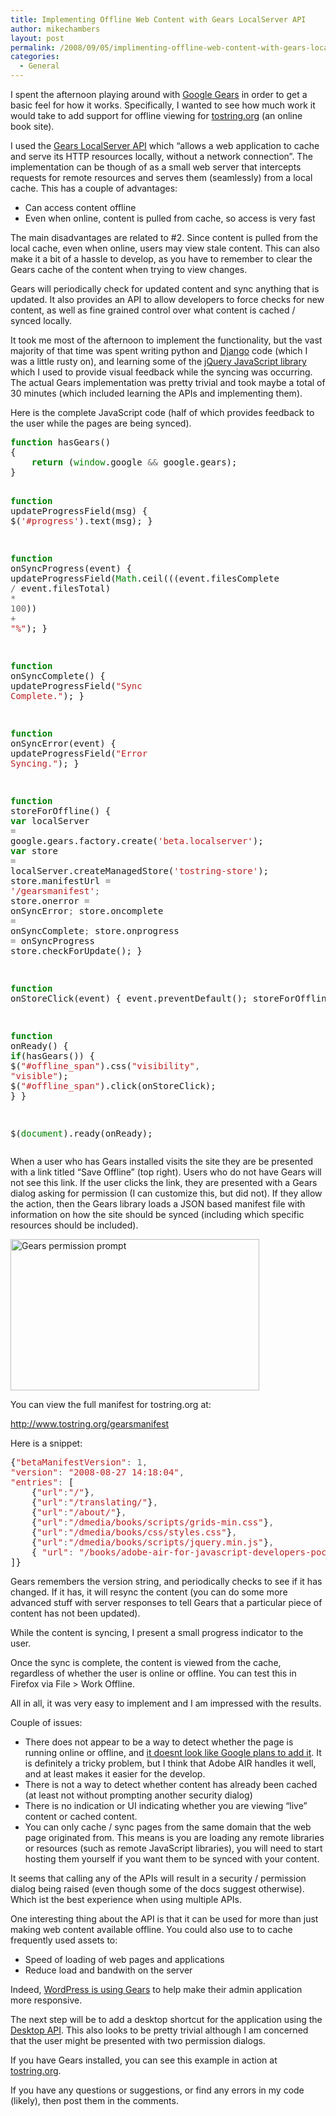 ```yaml
---
title: Implementing Offline Web Content with Gears LocalServer API
author: mikechambers
layout: post
permalink: /2008/09/05/implimenting-offline-web-content-with-gears-localserver-api/
categories:
  - General
---
```



I spent the afternoon playing around with [Google Gears][1] in order to get a basic feel for how it works. Specifically, I wanted to see how much work it would take to add support for offline viewing for [tostring.org][2] (an online book site).

I used the [Gears LocalServer API][3] which &#8220;allows a web application to cache and serve its HTTP resources locally, without a network connection&#8221;. The implementation can be though of as a small web server that intercepts requests for remote resources and serves them (seamlessly) from a local cache. This has a couple of advantages:  
<!--more-->

*   Can access content offline
*   Even when online, content is pulled from cache, so access is very fast

The main disadvantages are related to #2. Since content is pulled from the local cache, even when online, users may view stale content. This can also make it a bit of a hassle to develop, as you have to remember to clear the Gears cache of the content when trying to view changes.

Gears will periodically check for updated content and sync anything that is updated. It also provides an API to allow developers to force checks for new content, as well as fine grained control over what content is cached / synced locally.

It took me most of the afternoon to implement the functionality, but the vast majority of that time was spent writing python and [Django][4] code (which I was a little rusty on), and learning some of the [jQuery JavaScript library][5] which I used to provide visual feedback while the syncing was occurring. The actual Gears implementation was pretty trivial and took maybe a total of 30 minutes (which included learning the APIs and implementing them).

Here is the complete JavaScript code (half of which provides feedback to the user while the pages are being synced).

<div class="highlight">
  <pre><span style="color: #008000; font-weight: bold">function</span> hasGears()
{
	<span style="color: #008000; font-weight: bold">return</span> (<span style="color: #008000">window</span>.google <span style="color: #666666">&&</span> google.gears);
}

<span style="color: #008000; font-weight: bold">function</span> updateProgressField(msg)
{
	$(<span style="color: #BA2121">&#39;#progress&#39;</span>).text(msg);
}

<span style="color: #008000; font-weight: bold">function</span> onSyncProgress(event)
{
	updateProgressField(<span style="color: #008000">Math</span>.ceil(((event.filesComplete <span style="color: #666666">/</span> event.filesTotal) <span style="color: #666666">*</span> <span style="color: #666666">100</span>)) <span style="color: #666666">+</span> <span style="color: #BA2121">"%"</span>);
}

<span style="color: #008000; font-weight: bold">function</span> onSyncComplete()
{
	updateProgressField(<span style="color: #BA2121">"Sync Complete."</span>);
}

<span style="color: #008000; font-weight: bold">function</span> onSyncError(event)
{
	updateProgressField(<span style="color: #BA2121">"Error Syncing."</span>);
}

<span style="color: #008000; font-weight: bold">function</span> storeForOffline()
{
	<span style="color: #008000; font-weight: bold">var</span> localServer <span style="color: #666666">=</span> google.gears.factory.create(<span style="color: #BA2121">&#39;beta.localserver&#39;</span>);
	<span style="color: #008000; font-weight: bold">var</span> store <span style="color: #666666">=</span> localServer.createManagedStore(<span style="color: #BA2121">&#39;tostring-store&#39;</span>);
	store.manifestUrl <span style="color: #666666">=</span> <span style="color: #BA2121">&#39;/gearsmanifest&#39;</span><span style="color: #666666">;</span>
	store.onerror <span style="color: #666666">=</span> onSyncError<span style="color: #666666">;</span>
	store.oncomplete <span style="color: #666666">=</span> onSyncComplete<span style="color: #666666">;</span>
	store.onprogress <span style="color: #666666">=</span> onSyncProgress
	store.checkForUpdate();
}

<span style="color: #008000; font-weight: bold">function</span> onStoreClick(event)
{
	event.preventDefault();
	storeForOffline();
}

<span style="color: #008000; font-weight: bold">function</span> onReady()
{
	<span style="color: #008000; font-weight: bold">if</span>(hasGears())
	{
		$(<span style="color: #BA2121">"#offline_span"</span>).css(<span style="color: #BA2121">"visibility"</span><span style="color: #666666">,</span> <span style="color: #BA2121">"visible"</span>);
		$(<span style="color: #BA2121">"#offline_span"</span>).click(onStoreClick);
	}
}

$(<span style="color: #008000">document</span>).ready(onReady);
</pre>
</div>

When a user who has Gears installed visits the site they are be presented with a link titled &#8220;Save Offline&#8221; (top right). Users who do not have Gears will not see this link. If the user clicks the link, they are presented with a Gears dialog asking for permission (I can customize this, but did not). If they allow the action, then the Gears library loads a JSON based manifest file with information on how the site should be synced (including which specific resources should be included).

[<img src="http://farm4.static.flickr.com/3207/2830229344_fb97c0005a.jpg" width="398" height="242" alt="Gears permission prompt" border="0" />][6]

You can view the full manifest for tostring.org at:

<http://www.tostring.org/gearsmanifest>

Here is a snippet:

<div class="highlight">
  <pre>{<span style="color: #BA2121">"betaManifestVersion"</span><span style="color: #666666">:</span> <span style="color: #666666">1,</span>
<span style="color: #BA2121">"version"</span><span style="color: #666666">:</span> <span style="color: #BA2121">"2008-08-27 14:18:04"</span><span style="color: #666666">,</span>
<span style="color: #BA2121">"entries"</span><span style="color: #666666">:</span> [
	{<span style="color: #BA2121">"url"</span><span style="color: #666666">:</span><span style="color: #BA2121">"/"</span>}<span style="color: #666666">,</span>
	{<span style="color: #BA2121">"url"</span><span style="color: #666666">:</span><span style="color: #BA2121">"/translating/"</span>}<span style="color: #666666">,</span>
	{<span style="color: #BA2121">"url"</span><span style="color: #666666">:</span><span style="color: #BA2121">"/about/"</span>}<span style="color: #666666">,</span>
	{<span style="color: #BA2121">"url"</span><span style="color: #666666">:</span><span style="color: #BA2121">"/dmedia/books/scripts/grids-min.css"</span>}<span style="color: #666666">,</span>
	{<span style="color: #BA2121">"url"</span><span style="color: #666666">:</span><span style="color: #BA2121">"/dmedia/books/css/styles.css"</span>}<span style="color: #666666">,</span>
	{<span style="color: #BA2121">"url"</span><span style="color: #666666">:</span><span style="color: #BA2121">"/dmedia/books/scripts/jquery.min.js"</span>}<span style="color: #666666">,</span>
	{ <span style="color: #BA2121">"url"</span><span style="color: #666666">:</span> <span style="color: #BA2121">"/books/adobe-air-for-javascript-developers-pocketguide/1.0/sv/introduktion-till-adobe-air/"</span>}<span style="color: #666666">,</span>
]}
</pre>
</div>

Gears remembers the version string, and periodically checks to see if it has changed. If it has, it will resync the content (you can do some more advanced stuff with server responses to tell Gears that a particular piece of content has not been updated).

While the content is syncing, I present a small progress indicator to the user.

Once the sync is complete, the content is viewed from the cache, regardless of whether the user is online or offline. You can test this in Firefox via File > Work Offline.

All in all, it was very easy to implement and I am impressed with the results.

Couple of issues:

*   There does not appear to be a way to detect whether the page is running online or offline, and [it doesnt look like Google plans to add it][7]. It is definitely a tricky problem, but I think that Adobe AIR handles it well, and at least makes it easier for the develop.
*   There is not a way to detect whether content has already been cached (at least not without prompting another security dialog)
*   There is no indication or UI indicating whether you are viewing &#8220;live&#8221; content or cached content.
*   You can only cache / sync pages from the same domain that the web page originated from. This means is you are loading any remote libraries or resources (such as remote JavaScript libraries), you will need to start hosting them yourself if you want them to be synced with your content.

It seems that calling any of the APIs will result in a security / permission dialog being raised (even though some of the docs suggest otherwise). Which ist the best experience when using multiple APIs.

One interesting thing about the API is that it can be used for more than just making web content available offline. You could also use to to cache frequently used assets to:

*   Speed of loading of web pages and applications
*   Reduce load and bandwith on the server

Indeed, [WordPress is using Gears][8] to help make their admin application more responsive.

The next step will be to add a desktop shortcut for the application using the [Desktop API][9]. This also looks to be pretty trivial although I am concerned that the user might be presented with two permission dialogs.

If you have Gears installed, you can see this example in action at [tostring.org][2].

If you have any questions or suggestions, or find any errors in my code (likely), then post them in the comments.

 [1]: http://gears.google.com/
 [2]: http://www.tostring.org
 [3]: http://code.google.com/apis/gears/api_localserver.html
 [4]: http://www.djangoproject.org
 [5]: http://jquery.com/
 [6]: http://www.flickr.com/photos/mikechambers/2830229344/ "Gears permission prompt by mike.chambers, on Flickr"
 [7]: http://code.google.com/apis/gears/gears_faq.html#isOnlineFunction
 [8]: http://en.blog.wordpress.com/2008/07/02/gears/
 [9]: http://code.google.com/apis/gears/api_desktop.html
